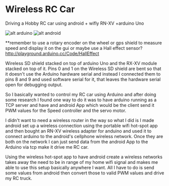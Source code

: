 Wireless RC Car
=============

Driving a Hobby RC car using android + wifly RN-XV +arduino Uno

![alt arduino](http://imageshack.com/a/img31/8643/1fo9.jpg) ![alt android](http://imagizer.imageshack.us/v2/320x240q90/834/w396.jpg)


**remember to use a rotary encoder on the wheel or gps shield to measure speed and display it on the gui or maybe use a Hall effect sensor? http://playground.arduino.cc/Code/HallEffect

Wireless SD shield stacked on top of arduino Uno and the RX-XV module stacked on top of it. Pins 0 and 1 on the Wireless SD shield 
are bent so that it doesn't use the Arduino hardware serial and instead I connected them to pins 8 and 9 and used software serial for it,
 that leaves the hardware serial open for debugging output.
 
 So I basically wanted to control my RC car using Arduino and after doing some research I found one way to do it was to have arduino
 running as a TCP server and have and android App which would be the client send it PWM values for the Speed controller and the servo motor.
 
 I didn't want to need a wireless router in the way so what I did is I made android set up a wireless connection using the portable wifi
 hot-spot app and then bought an RN-XV wireless adapter for anduino and used it to connect arduino to the android's cellphone wireless network. 
 Once they are both on the network I can just send data from the android App to the Arduino via tcp make it drive me RC car.
 
 Using the wireless hot-spot app to have android create a wireless networks takes away the need to be in range of my home wifi signal and makes me 
 able to use this setup basically anywhere I want. All I have to do is send some values from android then convert those to valid PWM values and drive 
 my RC truck.
 
 

